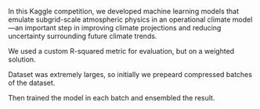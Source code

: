 In this Kaggle competition, we developed machine learning models that emulate subgrid-scale atmospheric physics in an operational climate model—an important step in improving climate projections and reducing uncertainty surrounding future climate trends.

We used a custom R-squared metric for evaluation, but on a weighted solution.

Dataset was extremely larges, so initially we prepeard compressed batches of the dataset.

Then trained the model in each batch and ensembled the result.
